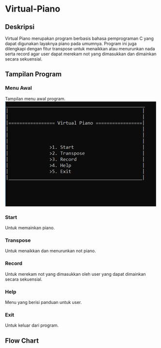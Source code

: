 # Virtual-Piano

## Deskripsi
Virtual Piano merupakan program berbasis bahasa pemprograman C yang dapat digunakan layaknya piano pada umumnya. Program ini juga dilengkapi dengan fitur transpose untuk menaikkan atau menurunkan nada serta record agar user dapat merekam not yang dimasukkan dan dimainkan secara sekuensial.

## Tampilan Program
### Menu Awal
Tampilan menu awal program.
![Menu](/images/Menu.PNG)
 
### Start
Untuk memainkan piano.

### Transpose
Untuk menaikkan dan menurunkan not piano.

### Record
Untuk merekam not yang dimasukkan oleh user yang dapat dimainkan secara sekuensial.
 
### Help
Menu yang berisi panduan untuk user.
 
### Exit
Untuk keluar dari program.
 

## Flow Chart
 


